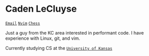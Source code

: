 # Caden LeCluyse

[`Email`](mailto:lecluyse20@gmail.com 'Send an email')
[`Nvim`](https://github.com/lecluyse2000/nvim)
[`Chess`](https://www.chess.com/member/cadenlecluyse)

Just a guy from the KC area interested in performant code. I have experience with Linux, git, and vim.

Currently studying CS at the [`University of Kansas`](https://ku.edu/)    
